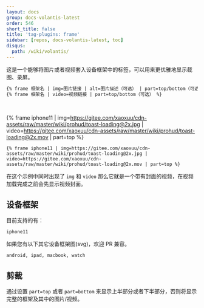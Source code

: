 ```yaml
---
layout: docs
group: docs-volantis-latest
order: 546
short_title: false
title: 'tag-plugins: frame'
sidebar: [repos, docs-volantis-latest, toc]
disqus:
  path: /wiki/volantis/
---
```


这是一个能够将图片或者视频套入设备框架中的标签，可以用来更优雅地显示截图、录屏。

```md 本插件最后更新于 <u>4.0</u> 版本
{% frame 框架名 | img=图片链接 | alt=图片描述（可选） | part=top/bottom（可选） %}
{% frame 框架名 | video=视频链接 | part=top/bottom（可选） %}
```

<br>

{% frame iphone11 | img=https://gitee.com/xaoxuu/cdn-assets/raw/master/wiki/prohud/toast-loading@2x.jpg | video=https://gitee.com/xaoxuu/cdn-assets/raw/master/wiki/prohud/toast-loading@2x.mov | part=top %}

```
{% frame iphone11 | img=https://gitee.com/xaoxuu/cdn-assets/raw/master/wiki/prohud/toast-loading@2x.jpg | video=https://gitee.com/xaoxuu/cdn-assets/raw/master/wiki/prohud/toast-loading@2x.mov | part=top %}
```

在这个示例中同时出现了 `img` 和 `video` 那么它就是一个带有封面的视频，在视频加载完成之前会先显示视频封面。

## 设备框架

目前支持的有：

```
iphone11
```

如果您有以下其它设备框架图(svg)，欢迎 PR 兼容。

```
android, ipad, macbook, watch
```

## 剪裁

通过设置 `part=top` 或者 `part=bottom` 来显示上半部分或者下半部分，否则将显示完整的框架及其中的图片/视频。

